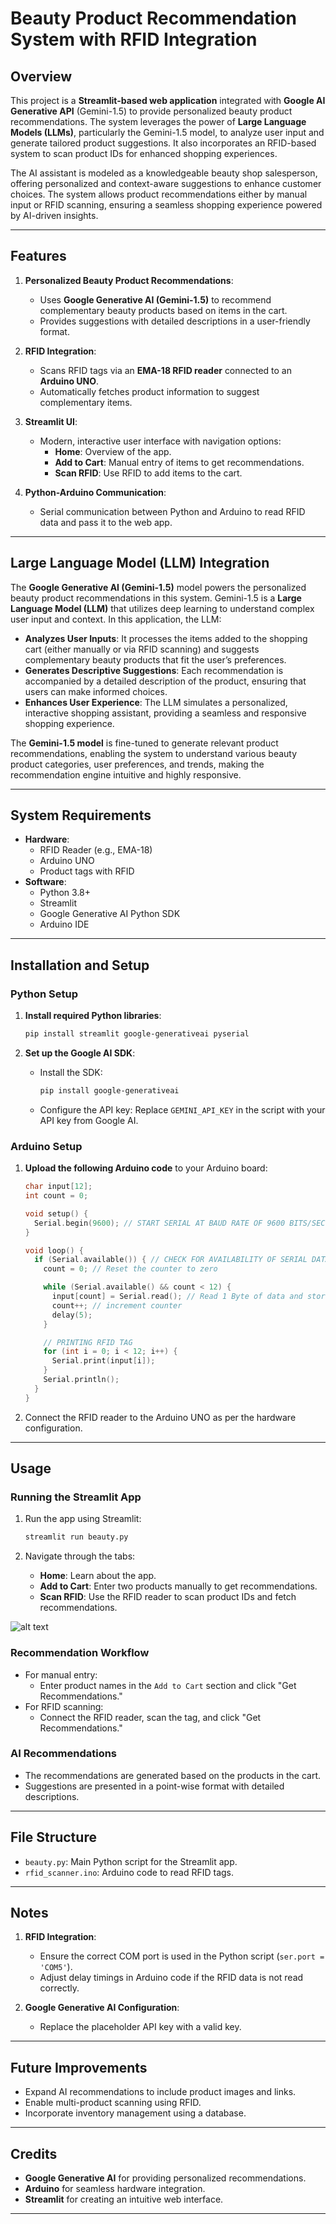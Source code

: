 # **Beauty Product Recommendation System with RFID Integration**

## Overview
This project is a **Streamlit-based web application** integrated with **Google AI Generative API** (Gemini-1.5) to provide personalized beauty product recommendations. The system leverages the power of **Large Language Models (LLMs)**, particularly the Gemini-1.5 model, to analyze user input and generate tailored product suggestions. It also incorporates an RFID-based system to scan product IDs for enhanced shopping experiences.

The AI assistant is modeled as a knowledgeable beauty shop salesperson, offering personalized and context-aware suggestions to enhance customer choices. The system allows product recommendations either by manual input or RFID scanning, ensuring a seamless shopping experience powered by AI-driven insights.

---
## Features
1. **Personalized Beauty Product Recommendations**:
   - Uses **Google Generative AI (Gemini-1.5)** to recommend complementary beauty products based on items in the cart.
   - Provides suggestions with detailed descriptions in a user-friendly format.

2. **RFID Integration**:
   - Scans RFID tags via an **EMA-18 RFID reader** connected to an **Arduino UNO**.
   - Automatically fetches product information to suggest complementary items.

3. **Streamlit UI**:
   - Modern, interactive user interface with navigation options:
     - **Home**: Overview of the app.
     - **Add to Cart**: Manual entry of items to get recommendations.
     - **Scan RFID**: Use RFID to add items to the cart.

4. **Python-Arduino Communication**:
   - Serial communication between Python and Arduino to read RFID data and pass it to the web app.

---

## Large Language Model (LLM) Integration

The **Google Generative AI (Gemini-1.5)** model powers the personalized beauty product recommendations in this system. Gemini-1.5 is a **Large Language Model (LLM)** that utilizes deep learning to understand complex user input and context. In this application, the LLM:

- **Analyzes User Inputs**: It processes the items added to the shopping cart (either manually or via RFID scanning) and suggests complementary beauty products that fit the user’s preferences.
- **Generates Descriptive Suggestions**: Each recommendation is accompanied by a detailed description of the product, ensuring that users can make informed choices.
- **Enhances User Experience**: The LLM simulates a personalized, interactive shopping assistant, providing a seamless and responsive shopping experience.

The **Gemini-1.5 model** is fine-tuned to generate relevant product recommendations, enabling the system to understand various beauty product categories, user preferences, and trends, making the recommendation engine intuitive and highly responsive.

---

## System Requirements
- **Hardware**:
  - RFID Reader (e.g., EMA-18)
  - Arduino UNO
  - Product tags with RFID
- **Software**:
  - Python 3.8+
  - Streamlit
  - Google Generative AI Python SDK
  - Arduino IDE

---

## Installation and Setup

### Python Setup
1. **Install required Python libraries**:
   ```bash
   pip install streamlit google-generativeai pyserial
   ```

2. **Set up the Google AI SDK**:
   - Install the SDK:
     ```bash
     pip install google-generativeai
     ```
   - Configure the API key:
     Replace `GEMINI_API_KEY` in the script with your API key from Google AI.

### Arduino Setup
1. **Upload the following Arduino code** to your Arduino board:
   ```cpp
   char input[12];
   int count = 0;

   void setup() {
     Serial.begin(9600); // START SERIAL AT BAUD RATE OF 9600 BITS/SEC
   }

   void loop() {
     if (Serial.available()) { // CHECK FOR AVAILABILITY OF SERIAL DATA
       count = 0; // Reset the counter to zero

       while (Serial.available() && count < 12) {
         input[count] = Serial.read(); // Read 1 Byte of data and store it in the input[] variable
         count++; // increment counter
         delay(5);
       }

       // PRINTING RFID TAG
       for (int i = 0; i < 12; i++) {
         Serial.print(input[i]);
       }
       Serial.println();
     }
   }
   ```

2. Connect the RFID reader to the Arduino UNO as per the hardware configuration.

---

## Usage

### Running the Streamlit App
1. Run the app using Streamlit:
   ```bash
   streamlit run beauty.py
   ```

2. Navigate through the tabs:
   - **Home**: Learn about the app.
   - **Add to Cart**: Enter two products manually to get recommendations.
   - **Scan RFID**: Use the RFID reader to scan product IDs and fetch recommendations.

![alt text](./images/ss.png)

### Recommendation Workflow
- For manual entry:
  - Enter product names in the `Add to Cart` section and click "Get Recommendations."
- For RFID scanning:
  - Connect the RFID reader, scan the tag, and click "Get Recommendations."

### AI Recommendations
- The recommendations are generated based on the products in the cart.
- Suggestions are presented in a point-wise format with detailed descriptions.

---

## File Structure
- `beauty.py`: Main Python script for the Streamlit app.
- `rfid_scanner.ino`: Arduino code to read RFID tags.

---

## Notes
1. **RFID Integration**:
   - Ensure the correct COM port is used in the Python script (`ser.port = 'COM5'`).
   - Adjust delay timings in Arduino code if the RFID data is not read correctly.

2. **Google Generative AI Configuration**:
   - Replace the placeholder API key with a valid key.

---

## Future Improvements
- Expand AI recommendations to include product images and links.
- Enable multi-product scanning using RFID.
- Incorporate inventory management using a database.

---

## Credits
- **Google Generative AI** for providing personalized recommendations.
- **Arduino** for seamless hardware integration.
- **Streamlit** for creating an intuitive web interface.

---
